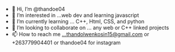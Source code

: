 - 👋 Hi, I’m @thandoe04
- 👀 I’m interested in ...web dev and learning javascript
- 🌱 I’m currently learning ... C++, Html, CSS, and python
- 💞️ I’m looking to collaborate on ... any web or C++ linked projects
- 📫 How to reach me ...thandolwenkosin15@gmail.com or +263779904401 or thandoe04 for instagram

<!---
thandoe04/thandoe04 is a ✨ special ✨ repository because its `README.md` (this file) appears on your GitHub profile.
You can click the Preview link to take a look at your changes.
--->
